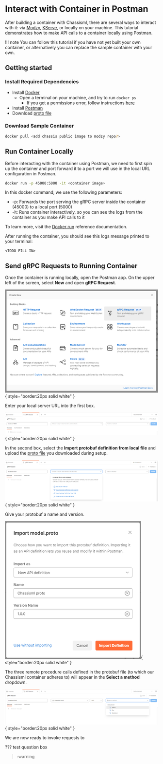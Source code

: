 # Interact with Container in Postman

After building a container with Chassisml, there are several ways to interact with it: via [Modzy](https://www.modzy.com/try-free/), [KServe](https://kserve.github.io/website/0.8/), or locally on your machine. This tutorial demonstrates how to make API calls to a container locally using Postman.

!!! note
    You can follow this tutorial if you have not yet built your own container, or alternatively you can replace the sample container with your own.

## Getting started

### Install Required Dependencies

* Install [Docker](https://docs.docker.com/get-docker/)
    * Open a terminal on your machine, and try to run `docker ps`
        * If you get a permissions error, follow instructions [here](https://docs.docker.com/engine/install/linux-postinstall/)
* Install [Postman](https://www.postman.com/downloads/)
* Download [proto file](https://github.com/modzy/chassis/blob/main/service/flavours/mlflow/interfaces/modzy/protos/model2_template/model.proto)

### Download Sample Container

```bash
docker pull <add chassis public image to modzy repo?>
```

## Run Container Locally

Before interacting with the container using Postman, we need to first spin up the container and port forward it to a port we will use in the local URL configuration in Postman.

```bash
docker run -p 45000:5000 -it <container image>
```

In this docker command, we use the following parameters:
* -p: Forwards the port serving the gRPC server inside the container (45000) to a local port (5000)
* -it: Runs container interactively, so you can see the logs from the container as you make API calls to it

To learn more, visit the [Docker run](https://docs.docker.com/engine/reference/run/) reference documentation.

After running the container, you should see this logs message printed to your terminal:

```
<TODO FILL IN>
```

## Send gRPC Requests to Running Container

Once the container is running locally, open the Postman app. On the upper left of the screen, select **New** and open **gRPC Request**.

![](../images/grpc-request.png){ style="border:20px solid white" }

Enter your local server URL into the first box.

![](../images/enter-url.png){ style="border:20px solid white" }

In the second box, select the **Import protobuf definition from local file** and upload the [proto file](https://github.com/modzy/chassis/blob/main/service/flavours/mlflow/interfaces/modzy/protos/model2_template/model.proto) you downloaded during setup.

![](../images/import-proto.png){ style="border:20px solid white" }

Give your protobuf a name and version.

![](../images/model-proto.png){ style="border:20px solid white" }

The three remote procedure calls defined in the protobuf file (to which our Chassisml container adheres to) will appear in the **Select a method** dropdown.

![](../images/methods.png){ style="border:20px solid white" }

We are now ready to invoke requests to 








??? test question box

> :warning




